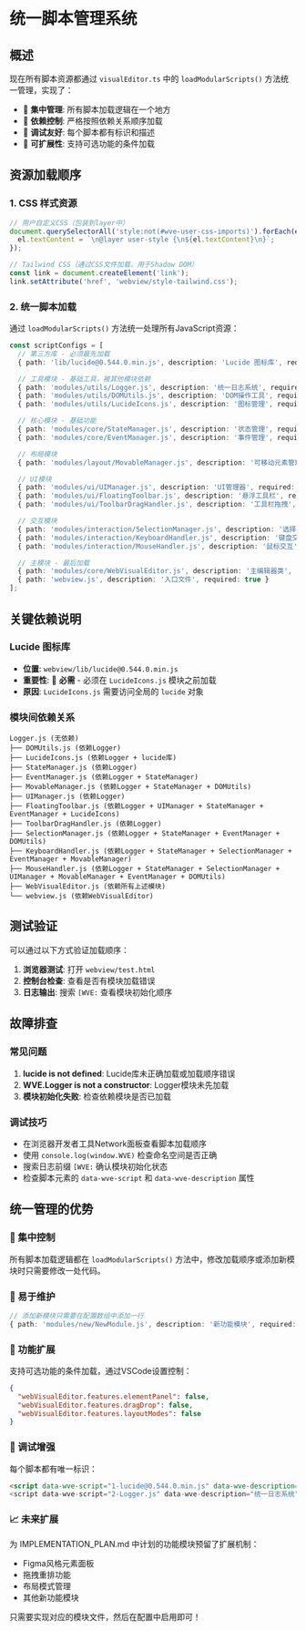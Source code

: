 # 统一脚本管理系统

## 概述

现在所有脚本资源都通过 `visualEditor.ts` 中的 `loadModularScripts()` 方法统一管理，实现了：
- 🎯 **集中管理**: 所有脚本加载逻辑在一个地方
- 🔄 **依赖控制**: 严格按照依赖关系顺序加载
- 🐛 **调试友好**: 每个脚本都有标识和描述
- 🚀 **可扩展性**: 支持可选功能的条件加载

## 资源加载顺序

### 1. CSS 样式资源
```typescript
// 用户自定义CSS（包装到layer中）
document.querySelectorAll('style:not(#wve-user-css-imports)').forEach(el => {
  el.textContent = `\n@layer user-style {\n${el.textContent}\n}`;
});

// Tailwind CSS（通过CSS文件加载，用于Shadow DOM）
const link = document.createElement('link');
link.setAttribute('href', 'webview/style-tailwind.css');
```

### 2. 统一脚本加载
通过 `loadModularScripts()` 方法统一处理所有JavaScript资源：

```typescript
const scriptConfigs = [
  // 第三方库 - 必须最先加载
  { path: 'lib/lucide@0.544.0.min.js', description: 'Lucide 图标库', required: true },

  // 工具模块 - 基础工具，被其他模块依赖
  { path: 'modules/utils/Logger.js', description: '统一日志系统', required: true },
  { path: 'modules/utils/DOMUtils.js', description: 'DOM操作工具', required: true },
  { path: 'modules/utils/LucideIcons.js', description: '图标管理', required: true },

  // 核心模块 - 基础功能
  { path: 'modules/core/StateManager.js', description: '状态管理', required: true },
  { path: 'modules/core/EventManager.js', description: '事件管理', required: true },

  // 布局模块
  { path: 'modules/layout/MovableManager.js', description: '可移动元素管理', required: true },

  // UI模块
  { path: 'modules/ui/UIManager.js', description: 'UI管理器', required: true },
  { path: 'modules/ui/FloatingToolbar.js', description: '悬浮工具栏', required: true },
  { path: 'modules/ui/ToolbarDragHandler.js', description: '工具栏拖拽', required: true },

  // 交互模块
  { path: 'modules/interaction/SelectionManager.js', description: '选择管理', required: true },
  { path: 'modules/interaction/KeyboardHandler.js', description: '键盘交互', required: true },
  { path: 'modules/interaction/MouseHandler.js', description: '鼠标交互', required: true },

  // 主模块 - 最后加载
  { path: 'modules/core/WebVisualEditor.js', description: '主编辑器类', required: true },
  { path: 'webview.js', description: '入口文件', required: true }
];
```

## 关键依赖说明

### Lucide 图标库
- **位置**: `webview/lib/lucide@0.544.0.min.js`
- **重要性**: 🔴 **必需** - 必须在 `LucideIcons.js` 模块之前加载
- **原因**: `LucideIcons.js` 需要访问全局的 `lucide` 对象

### 模块间依赖关系
```
Logger.js (无依赖)
├── DOMUtils.js (依赖Logger)
├── LucideIcons.js (依赖Logger + lucide库)
├── StateManager.js (依赖Logger)
├── EventManager.js (依赖Logger + StateManager)
├── MovableManager.js (依赖Logger + StateManager + DOMUtils)
├── UIManager.js (依赖Logger)
├── FloatingToolbar.js (依赖Logger + UIManager + StateManager + EventManager + LucideIcons)
├── ToolbarDragHandler.js (依赖Logger)
├── SelectionManager.js (依赖Logger + StateManager + EventManager + DOMUtils)
├── KeyboardHandler.js (依赖Logger + StateManager + SelectionManager + EventManager + MovableManager)
├── MouseHandler.js (依赖Logger + StateManager + SelectionManager + UIManager + MovableManager + EventManager + DOMUtils)
├── WebVisualEditor.js (依赖所有上述模块)
└── webview.js (依赖WebVisualEditor)
```

## 测试验证

可以通过以下方式验证加载顺序：

1. **浏览器测试**: 打开 `webview/test.html`
2. **控制台检查**: 查看是否有模块加载错误
3. **日志输出**: 搜索 `[WVE:` 查看模块初始化顺序

## 故障排查

### 常见问题
1. **lucide is not defined**: Lucide库未正确加载或加载顺序错误
2. **WVE.Logger is not a constructor**: Logger模块未先加载
3. **模块初始化失败**: 检查依赖模块是否已加载

### 调试技巧
- 在浏览器开发者工具Network面板查看脚本加载顺序
- 使用 `console.log(window.WVE)` 检查命名空间是否正确
- 搜索日志前缀 `[WVE:` 确认模块初始化状态
- 检查脚本元素的 `data-wve-script` 和 `data-wve-description` 属性

## 统一管理的优势

### 🎯 集中控制
所有脚本加载逻辑都在 `loadModularScripts()` 方法中，修改加载顺序或添加新模块时只需要修改一处代码。

### 🔧 易于维护
```typescript
// 添加新模块只需要在配置数组中添加一行
{ path: 'modules/new/NewModule.js', description: '新功能模块', required: true }
```

### 🚀 功能扩展
支持可选功能的条件加载，通过VSCode设置控制：

```json
{
  "webVisualEditor.features.elementPanel": false,
  "webVisualEditor.features.dragDrop": false,
  "webVisualEditor.features.layoutModes": false
}
```

### 🐛 调试增强
每个脚本都有唯一标识：
```html
<script data-wve-script="1-lucide@0.544.0.min.js" data-wve-description="Lucide 图标库" src="...">
<script data-wve-script="2-Logger.js" data-wve-description="统一日志系统" src="...">
```

### 📈 未来扩展
为 IMPLEMENTATION_PLAN.md 中计划的功能模块预留了扩展机制：
- Figma风格元素面板
- 拖拽重排功能
- 布局模式管理
- 其他新功能模块

只需要实现对应的模块文件，然后在配置中启用即可！